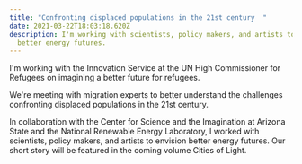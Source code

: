 ```yaml
---
title: "Confronting displaced populations in the 21st century  "
date: 2021-03-22T18:03:18.620Z
description: I'm working with scientists, policy makers, and artists to envision
  better energy futures.
---
```

I'm working with the Innovation Service at the UN High Commissioner for Refugees on imagining a better future for refugees.

We're meeting with migration experts to better understand the challenges confronting displaced populations in the 21st century.

In collaboration with the Center for Science and the Imagination at Arizona State and the National Renewable Energy Laboratory, I worked with scientists, policy makers, and artists to envision better energy futures. Our short story will be featured in the coming volume Cities of Light.